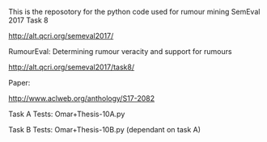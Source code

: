 This is the reposotory for the python code used for rumour mining SemEval 2017 Task 8

http://alt.qcri.org/semeval2017/

RumourEval: Determining rumour veracity and support for rumours

http://alt.qcri.org/semeval2017/task8/

Paper:

http://www.aclweb.org/anthology/S17-2082

Task A Tests: Omar+Thesis-10A.py

Task B Tests: Omar+Thesis-10B.py (dependant on task A)
